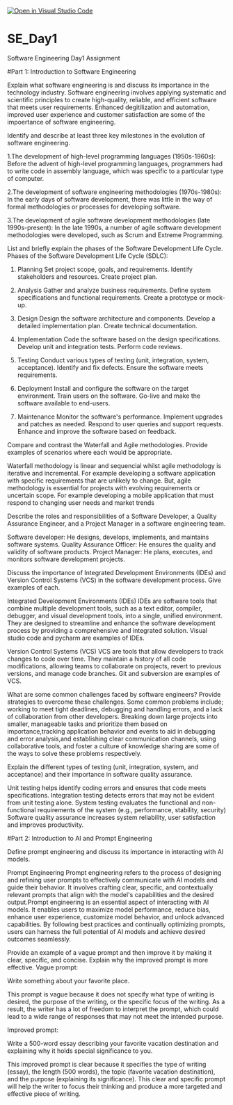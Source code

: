 [![Open in Visual Studio Code](https://classroom.github.com/assets/open-in-vscode-2e0aaae1b6195c2367325f4f02e2d04e9abb55f0b24a779b69b11b9e10269abc.svg)](https://classroom.github.com/online_ide?assignment_repo_id=15614104&assignment_repo_type=AssignmentRepo)
# SE_Day1
Software Engineering Day1 Assignment

#Part 1: Introduction to Software Engineering

Explain what software engineering is and discuss its importance in the technology industry.
Software engineering involves applying systematic and scientific principles to create
high-quality, reliable, and efficient software that meets user requirements. Enhanced degitilization 
and automation, improved user experience and customer satisfaction are some of the impoertance of 
software engineering.

Identify and describe at least three key milestones in the evolution of software engineering.

1.The development of high-level programming languages (1950s-1960s): 
Before the advent of high-level programming languages, programmers had to write code in assembly 
language, which was specific to a particular type of computer.

2.The development of software engineering methodologies (1970s-1980s): In the early days of software development,
there was little in the way of formal methodologies or processes for developing software.

3.The development of agile software development methodologies (late 1990s-present): In the late 1990s, a number of agile 
software development methodologies were developed, such as Scrum and Extreme Programming.


List and briefly explain the phases of the Software Development Life Cycle.
Phases of the Software Development Life Cycle (SDLC):

1. Planning
Set project scope, goals, and requirements.
Identify stakeholders and resources.
Create project plan.

2. Analysis
Gather and analyze business requirements.
Define system specifications and functional requirements.
Create a prototype or mock-up.

3. Design
Design the software architecture and components.
Develop a detailed implementation plan.
Create technical documentation.

4. Implementation
Code the software based on the design specifications.
Develop unit and integration tests.
Perform code reviews.

5. Testing
Conduct various types of testing (unit, integration, system, acceptance).
Identify and fix defects.
Ensure the software meets requirements.

6. Deployment
Install and configure the software on the target environment.
Train users on the software.
Go-live and make the software available to end-users.

7. Maintenance
Monitor the software's performance.
Implement upgrades and patches as needed.
Respond to user queries and support requests.
Enhance and improve the software based on feedback.

Compare and contrast the Waterfall and Agile methodologies. Provide examples of scenarios where each would be appropriate.

Waterfall methodology is linear and sequencial whilst agile methodology is iterative and incremental.
For example developing a software application with specific requirements that are unlikely to change.
But, agile methodology is essential for projects with evolving requirements or uncertain scope. For example
developing a mobile application that must respond to changing user needs and market trends



Describe the roles and responsibilities of a Software Developer, a Quality Assurance Engineer, and a Project Manager in a software engineering team.

Software developer: He designs, develops, implements, and maintains software systems.
Quality Assurance Officer: He ensures the quality and validity of software products.
Project Manager: He plans, executes, and monitors software development projects.


Discuss the importance of Integrated Development Environments (IDEs) and Version Control Systems (VCS) in the software development process. Give examples of each.

Integrated Development Environments (IDEs)
IDEs are software tools that combine multiple development tools, such as a text editor, compiler, debugger, and visual development tools, into a single, unified environment.
They are designed to streamline and enhance the software development process by providing a comprehensive and integrated solution. Visual studio code and pycharm are examples of IDEs.

Version Control Systems (VCS)
VCS are tools that allow developers to track changes to code over time. They maintain a history of all code modifications, allowing teams to collaborate on projects, revert to previous versions, and manage code branches. Git and subversion are examples of VCS.


What are some common challenges faced by software engineers? Provide strategies to overcome these challenges.
Some common problems include; working to meet tight deadlines, debugging and handling errors, and a lack of collaboration from other developers. Breaking down large projects into smaller, manageable tasks and prioritize them based on importance,tracking application behavior and events to aid in debugging and error analysis,and establishing clear communication channels, using collaborative tools, and foster a culture of knowledge sharing are some of the ways to solve these problems respectively.


Explain the different types of testing (unit, integration, system, and acceptance) and their importance in software quality assurance.

Unit testing helps identify coding errors and ensures that code meets specifications.
Integration testing detects errors that may not be evident from unit testing alone.
System testing evaluates the functional and non-functional requirements of the system (e.g., performance, stability, security)
Software quality assurance increases system reliability, user satisfaction and improves productivity. 

#Part 2: Introduction to AI and Prompt Engineering


Define prompt engineering and discuss its importance in interacting with AI models.

Prompt Engineering
Prompt engineering refers to the process of designing and refining user prompts to effectively communicate with AI models and guide their behavior. 
It involves crafting clear, specific, and contextually relevant prompts that align with the model's capabilities and the desired output.Prompt engineering is an essential aspect of interacting with AI models. It enables users to maximize model performance, reduce bias, enhance user experience, customize model behavior, and unlock advanced capabilities. By following best practices and continually optimizing prompts, users can harness the full potential of AI models and achieve desired outcomes seamlessly.

Provide an example of a vague prompt and then improve it by making it clear, specific, and concise. Explain why the improved prompt is more effective.
Vague prompt:

Write something about your favorite place.

This prompt is vague because it does not specify what type of writing is desired, the purpose of the writing, or the specific focus of the writing. As a result, the writer has a lot of freedom to interpret the prompt, which could lead to a wide range of responses that may not meet the intended purpose.

Improved prompt:

Write a 500-word essay describing your favorite vacation destination and explaining why it holds special significance to you.

This improved prompt is clear because it specifies the type of writing (essay), the length (500 words), the topic (favorite vacation destination), and the purpose (explaining its significance). This clear and specific prompt will help the writer to focus their thinking and produce a more targeted and effective piece of writing.
